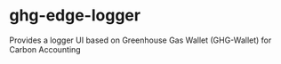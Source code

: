 # ghg-edge-logger
Provides a logger UI based on Greenhouse Gas Wallet (GHG-Wallet) for Carbon Accounting
